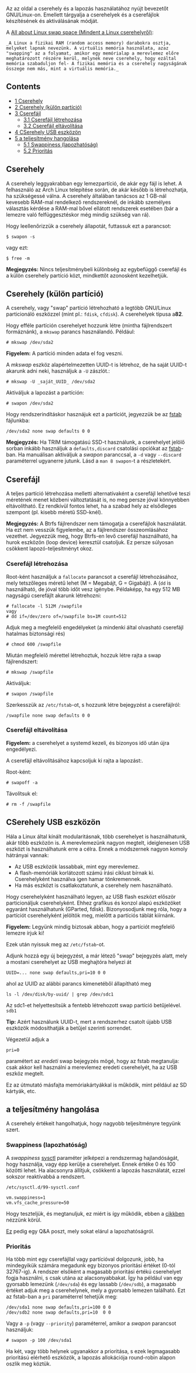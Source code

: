 Az az oldal a cserehely és a lapozás használatához nyújt bevezetőt GNU/Linux-on. Emellett tárgyalja a cserehelyek és a cserefájlok készítésének és aktiválásának módját.

A [All about Linux swap space (Mindent a Linux cserehelyről)](http://www.linux.com/news/software/applications/8208-all-about-linux-swap-space):

	_A Linux a fizikai RAM (random access memory) darabokra osztja, melyeket lapnak nevezünk. A virtuális memória használata, azaz "swapping" az a folyamat, amikor egy memórialap a merevlemez előre meghatározott részére kerül, melynek neve cserehely, hogy ezáltal memória szabaduljon fel- A fizikai memória és a cserehely nagyságának összege nem más, mint a virtuális memória._

## Contents

*   [1 Cserehely](#Cserehely)
*   [2 Cserehely (külön partíció)](#Cserehely_.28k.C3.BCl.C3.B6n_part.C3.ADci.C3.B3.29)
*   [3 Cserefájl](#Cseref.C3.A1jl)
    *   [3.1 Cserefájl létrehozása](#Cseref.C3.A1jl_l.C3.A9trehoz.C3.A1sa)
    *   [3.2 Cserefájl eltávolítása](#Cseref.C3.A1jl_elt.C3.A1vol.C3.ADt.C3.A1sa)
*   [4 CSerehely USB eszközön](#CSerehely_USB_eszk.C3.B6z.C3.B6n)
*   [5 a teljesítmény hangolása](#a_teljes.C3.ADtm.C3.A9ny_hangol.C3.A1sa)
    *   [5.1 Swappiness (lapozhatóság)](#Swappiness_.28lapozhat.C3.B3s.C3.A1g.29)
    *   [5.2 Prioritás](#Priorit.C3.A1s)

## Cserehely

A cserehely leggyakrabban egy lemezpartíció, de akár egy fájl is lehet. A felhasználó az Arch Linux telepítése során, de akár később is létrehozhatja, ha szükségessé válna. A cserehely általában tanácsos az 1 GB-nál kevesebb RAM-mal rendelkező rendszereknél, de inkább személyes választás kérdése a RAM-mal bővel ellátott rendszerek esetében (bár a lemezre való felfüggesztéskor még mindig szükség van rá).

Hogy leellenőrizzük a cserehely állapotát, futtassuk ezt a parancsot:

```
$ swapon -s

```

vagy ezt:

```
$ free -m

```

**Megjegyzés:** Nincs teljesítménybeli különbség az egybefüggő cserefájl és a külön cserehely partíció közt, mindkettőt azonosként kezelhetjük.

## Cserehely (külön partíció)

A cserehely, vagy "swap" partíció létrehozható a legtöbb GNU/Linux particionáló eszközzel (mint pl.: `fdisk`, `cfdisk`). A cserehelyek típusa a**82**.

Hogy efféle partíción cserehelyet hozzunk létre (mintha fájlrendszert formáznánk), a `mkswap` parancs használandó. Például:

```
# mkswap /dev/sda2

```

**Figyelem:** A partíció minden adata el fog veszni.

A _mkswap_ eszköz alapértelmezetten UUID-t is létrehoz, de ha saját UUID-t akarunk adni neki, használjuk a `-U` zászlót.:

```
# mkswap -U _saját_UUID_ /dev/sda2

```

Aktiváljuk a lapozást a partíción:

```
# swapon /dev/sda2

```

Hogy rendszerindításkor hasznájuk ezt a partíciót, jegyezzük be az [fstab](/index.php/Fstab "Fstab") fájlunkba:

```
/dev/sda2 none swap defaults 0 0

```

**Megjegyzés:** Ha TRIM támogatású SSD-t használunk, a cserehelyet jelölő sorban inkább használjuk a `defaults,discard` csatolási opciókat az [fstab](/index.php/Fstab "Fstab")-ban. Ha manuálisan aktiváljuk a _swapon_ paranccsal, a `-d` vagy `--discard` paraméterrel ugyanerre jutunk. Lásd a `man 8 swapon`-t a részletekért.

## Cserefájl

A teljes partíció létrehozása melletti alternatívaként a cserefájl lehetővé teszi méretének menet közbeni változtatását is, no meg persze jóval könnyebben eltávolítható. Ez rendkívül fontos lehet, ha a szabad hely az elsődleges szempont (pl. kisebb méretű SSD-knél).

**Megjegyzés:** A Btrfs fájlrendszer nem támogatja a cserefájlok használatát. Ha ezt nem vesszük figyelembe, az a fájlrendszer összeomlásához vezethet. Jegyezzük meg, hogy Btrfs-en levő cserefájl használható, ha hurok eszközön (loop device) keresztül csatoljuk. Ez persze súlyosan csökkent lapozó-teljesítményt okoz.

### Cserefájl létrehozása

Root-ként használjuk a `fallocate` parancsot a cserefájl létrehozásához, mely tetszőleges méretű lehet (M = Megabájt, G = Gigabájt). A (`dd` is használható, de jóval több időt vesz igénybe. Példaképp, ha egy 512 MB nagyságú cserefájlt akarunk létrehozni:

```
# fallocate -l 512M /swapfile
vagy
# dd if=/dev/zero of=/swapfile bs=1M count=512

```

Adjuk meg a megfelelő engedélyeket (a mindenki által olvasható cserefájl hatalmas biztonsági rés)

```
# chmod 600 /swapfile

```

Miután megfelelő mérettel létrehoztuk, hozzuk létre rajta a swap fájlrendszert:

```
# mkswap /swapfile

```

Aktiváljuk:

```
# swapon /swapfile

```

Szerkesszük az `/etc/fstab`-ot, s hozzunk létre bejegyzést a cserefájlról:

```
/swapfile none swap defaults 0 0

```

### Cserefájl eltávolítása

**Figyelem:** a cserehelyet a systemd kezeli, és bizonyos idő után újra engedélyezi.

A cserefájl eltávolításához kapcsoljuk ki rajta a lapozást:.

Root-ként:

```
# swapoff -a

```

Távolítsuk el:

```
# rm -f /swapfile

```

## CSerehely USB eszközön

Hála a Linux által kínált modularitásnak, több cserehelyet is használhatunk, akár több eszközön is. A merevlemezünk nagyon megtelt, ideiglenesen USB eszközt is használhatunk erre a célra. Ennek a módszernek nagyon komoly hátrányai vannak:

*   Az USB eszközök lassabbak, mint egy merevlemez.
*   A flash-memóriák korlátozott számú írási ciklust bírnak ki. Cserehelyként használva igen hamar tönkremennek.
*   Ha más eszközt is csatlakoztatunk, a cserehely nem használható.

Hogy cserehelyként használható legyen, az USB flash eszközt először particionáljuk cserehelyként. Ehhez grafikus és konzol alapú eszközöket egyaránt használhatunk (GParted, fdisk). Bizonyosodjunk meg róla, hogy a partíciót cserehelyként jelöltök meg, mielőtt a partíciós táblát kiírnánk.

**Figyelem:** Legyünk mindig biztosak abban, hogy a partíciót megfelelő lemezre írjuk ki!

Ezek után nyissuk meg az `/etc/fstab`-ot.

Adjunk hozzá egy új bejegyzést, a már létező "swap" bejegyzés alatt, mely a mostani cserehelyet az USB meghajtóra helyezi át

```
UUID=... none swap defaults,pri=10 0 0

```

ahol az UUID az alábbi parancs kimenetéből állapítható meg

```
ls -l /dev/disk/by-uuid/ | grep /dev/sdc1

```

Az sdc1-et helyettesítsük a fentebb létrehozott swap partíció betűjelével. `sdb1`

**Tip:** Azért használunk UUID-t, mert a rendszerhez csatolt újabb USB eszközök módosíthatják a betűjel szerinti sorrendet.

Végezetül adjuk a

```
pri=0

```

paramétert az _eredeti_ swap bejegyzés mögé, hogy az fstab megtanulja: csak akkor kell használni a merevlemez eredeti cserehelyét, ha az USB eszköz megtelt.

Ez az útmutató másfajta memóriakártyákkal is működik, mint például az SD kártyák, etc.

## a teljesítmény hangolása

A cserehely értékeit hangolhatjuk, hogy nagyobb teljesítményre tegyünk szert.

### Swappiness (lapozhatóság)

A _swappiness_ [sysctl](/index.php/Sysctl "Sysctl") paraméter jelképezi a rendszermag hajlandóságát, hogy használja, vagy épp kerülje a cserehelyet. Ennek értéke 0 és 100 közötti lehet. Ha alacsonyra állítjuk, csökkenti a lapozás használatát, ezzel sokszor reaktívabbá a rendszert.

 `/etc/sysctl.d/99-sysctl.conf` 

```
vm.swappiness=1
vm.vfs_cache_pressure=50
```

Hogy teszteljük, és megtanuljuk, ez miért is így működik, ebben a [cikkben](http://rudd-o.com/en/linux-and-free-software/tales-from-responsivenessland-why-linux-feels-slow-and-how-to-fix-that) nézzünk körül.

[Ez](http://askubuntu.com/questions/103915/how-do-i-configure-swappiness) pedig egy Q&A poszt, mely sokat elárul a lapozhatóságról.

### Prioritás

Ha több mint egy cserefájllal vagy partícióval dolgozunk, jobb, ha mindegyikük számára megadunk egy bizonyos prioritási értéket (0-tól 32767-ig). A rendszer elsőként a magasabb prioritási értékú cserehelyet fogja használni, s csak utána az alacsonyabbakat. Így ha például van egy gyorsabb lemezünk (`/dev/sda`) és egy lassabb (`/dev/sdb`), a magasabb értéket adjuk meg a cserehelynek, mely a gyorsabb lemezen található. Ezt az fstab-ban a `pri` paraméterrel tehetjük meg:

```
/dev/sda1 none swap defaults,pri=100 0 0
/dev/sdb2 none swap defaults,pri=10  0 0

```

Vagy a `-p` (vagy `--priority`) paraméterrel, amikor a _swapon_ parancsot használjuk:

```
# swapon -p 100 /dev/sda1

```

Ha két, vagy több helynek ugyanakkor a prioritása, s ezek legmagasabb prioritású elérhető eszközök, a lapozás allokációja round-robin alapon oszlik meg köztük.